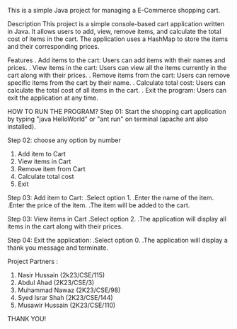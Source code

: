 This is a simple Java project for managing a E-Commerce shopping cart.

Description
This project is a simple console-based cart application written in Java. It allows users to add, view, remove items, and calculate the total cost of items in the cart. The application uses a HashMap to store the items and their corresponding prices.

Features
. Add items to the cart: Users can add items with their names and prices.
. View items in the cart: Users can view all the items currently in the cart along with their prices.
. Remove items from the cart: Users can remove specific items from the cart by their name.
. Calculate total cost: Users can calculate the total cost of all items in the cart.
. Exit the program: Users can exit the application at any time.


HOW TO RUN THE PROGRAM?
Step 01: Start the shopping cart application by typing "java HelloWorld"
or "ant run" on terminal (apache ant also installed).

Step 02: choose any option by number
1. Add item to Cart
2. View items in Cart
3. Remove item from Cart
4. Calculate total cost
0. Exit

Step 03: Add item to Cart:
  .Select option 1.
  .Enter the name of the item.
  .Enter the price of the item.
  .The item will be added to the cart.

Step 03: View items in Cart
  .Select option 2.
  .The application will display all items in the cart along with their prices.

Step 04: Exit the application:
  .Select option 0.
  .The application will display a thank you message and terminate.


  Project Partners :
  1. Nasir Hussain (2k23/CSE/115)
  2. Abdul Ahad (2K23/CSE/3)
  3. Muhammad Nawaz (2K23/CSE/98)
  4. Syed Israr Shah (2K23/CSE/144)
  5. Musawir Hussain (2K23/CSE/110)

  THANK YOU!
 

